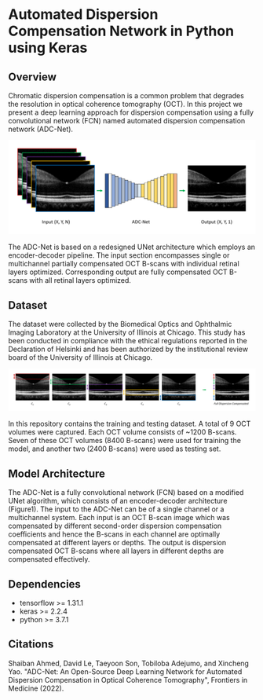 Automated Dispersion Compensation Network in Python using Keras
===============================================================

Overview
------------
Chromatic dispersion compensation is a common problem that degrades the resolution in optical coherence tomography (OCT).
In this project we present a deep learning approach for dispersion compensation using a fully convolutional network (FCN)
named automated dispersion compensation network (ADC-Net).

![The input in ADCNet is an array of size (X,Y,N), where N is the number of partially dipersion comepensated OCT B-scans, the output of ADCNet is a single fully dipersion compensated OCT B-scan.](https://github.com/dleninja/adcnet/blob/main/misc/pipeline.png?raw=true)

The ADC-Net is based on a redesigned UNet architecture which employs an encoder-decoder pipeline. The input section encompasses single or multichannel partially compensated OCT B-scans with individual retinal layers optimized. Corresponding output are fully compensated OCT B-scans with all retinal layers optimized. 

Dataset
------------
The dataset were collected by the Biomedical Optics and Ophthalmic Imaging Laboratory at the University of Illinois at Chicago. This study has been conducted in compliance with the ethical regulations reported in the Declaration of Helsinki and has been authorized by the institutional review board of the University of Illinois at Chicago.

![The Ground Truths were the fully dispersion compensated OCT B-scans and were prepared by stitching the partially dispersion compensated images together.](https://github.com/dleninja/adcnet/blob/main/misc/ground_truth_preparation.png?raw=true)

In this repository contains the training and testing dataset. A total of 9 OCT volumes were captured. Each OCT volume consists of ~1200 B-scans. Seven of these OCT volumes (8400 B-scans) were used for training the model, and another two (2400 B-scans) were used as testing set.

Model Architecture
------------
The ADC-Net is a fully convolutional network (FCN) based on a modified UNet algorithm, which consists of an encoder-decoder architecture (Figure1). The input to the ADC-Net can be of a single channel or a multichannel system. Each input is an OCT B-scan image which was compensated by different second-order dispersion compensation coefficients and hence the B-scans in each channel are optimally compensated at different layers or depths. The output is dispersion compensated OCT B-scans where all layers in different depths are compensated effectively. 

Dependencies
------------
- tensorflow >= 1.31.1
- keras >= 2.2.4
- python >= 3.7.1

Citations
------------
Shaiban Ahmed, David Le, Taeyoon Son, Tobiloba Adejumo, and Xincheng Yao.
"ADC-Net: An Open-Source Deep Learning Network for Automated Dispersion Compensation in Optical Coherence Tomography", Frontiers in Medicine (2022).
